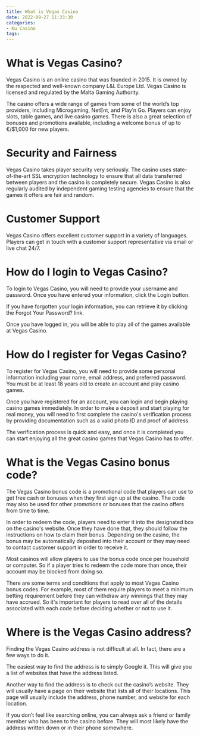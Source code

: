 ```yaml
---
title: What is Vegas Casino
date: 2022-09-27 11:33:30
categories:
- Ku Casino
tags:
---
```



# What is Vegas Casino?

Vegas Casino is an online casino that was founded in 2015. It is owned by the respected and well-known company L&L Europe Ltd. Vegas Casino is licensed and regulated by the Malta Gaming Authority.

The casino offers a wide range of games from some of the world’s top providers, including Microgaming, NetEnt, and Play’n Go. Players can enjoy slots, table games, and live casino games. There is also a great selection of bonuses and promotions available, including a welcome bonus of up to €/$1,000 for new players.

# Security and Fairness

Vegas Casino takes player security very seriously. The casino uses state-of-the-art SSL encryption technology to ensure that all data transferred between players and the casino is completely secure. Vegas Casino is also regularly audited by independent gaming testing agencies to ensure that the games it offers are fair and random.

# Customer Support

Vegas Casino offers excellent customer support in a variety of languages. Players can get in touch with a customer support representative via email or live chat 24/7.

# How do I login to Vegas Casino?

To login to Vegas Casino, you will need to provide your username and password. Once you have entered your information, click the Login button.

If you have forgotten your login information, you can retrieve it by clicking the Forgot Your Password? link.

Once you have logged in, you will be able to play all of the games available at Vegas Casino.

# How do I register for Vegas Casino?

To register for Vegas Casino, you will need to provide some personal information including your name, email address, and preferred password. You must be at least 18 years old to create an account and play casino games.

Once you have registered for an account, you can login and begin playing casino games immediately. In order to make a deposit and start playing for real money, you will need to first complete the casino's verification process by providing documentation such as a valid photo ID and proof of address.

The verification process is quick and easy, and once it is completed you can start enjoying all the great casino games that Vegas Casino has to offer.

# What is the Vegas Casino bonus code?

The Vegas Casino bonus code is a promotional code that players can use to get free cash or bonuses when they first sign up at the casino. The code may also be used for other promotions or bonuses that the casino offers from time to time.

In order to redeem the code, players need to enter it into the designated box on the casino's website. Once they have done that, they should follow the instructions on how to claim their bonus. Depending on the casino, the bonus may be automatically deposited into their account or they may need to contact customer support in order to receive it.

Most casinos will allow players to use the bonus code once per household or computer. So if a player tries to redeem the code more than once, their account may be blocked from doing so.

There are some terms and conditions that apply to most Vegas Casino bonus codes. For example, most of them require players to meet a minimum betting requirement before they can withdraw any winnings that they may have accrued. So it's important for players to read over all of the details associated with each code before deciding whether or not to use it.

# Where is the Vegas Casino address?

Finding the Vegas Casino address is not difficult at all. In fact, there are a few ways to do it.

The easiest way to find the address is to simply Google it. This will give you a list of websites that have the address listed.

Another way to find the address is to check out the casino’s website. They will usually have a page on their website that lists all of their locations. This page will usually include the address, phone number, and website for each location.

If you don’t feel like searching online, you can always ask a friend or family member who has been to the casino before. They will most likely have the address written down or in their phone somewhere.